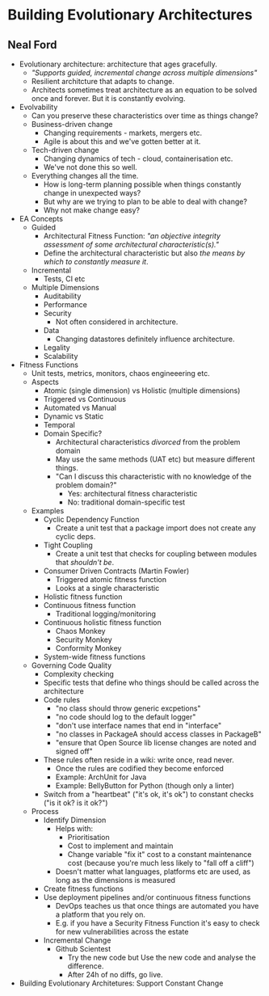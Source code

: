 # Building Evolutionary Architectures
## Neal Ford

* Evolutionary architecture: architecture that ages gracefully.
    * *"Supports guided, incremental change across multiple dimensions"*
    * Resilient architcture that adapts to change.
    * Architects sometimes treat architecture as an equation to be solved once and forever. But it is constantly evolving.
* Evolvability
    * Can you preserve these characteristics over time as things change?
    * Business-driven change
        * Changing requirements - markets, mergers etc.
        * Agile is about this and we've gotten better at it.
    * Tech-driven change
        * Changing dynamics of tech - cloud, containerisation etc.
        * We've not done this so well.
    * Everything changes all the time.
        * How is long-term planning possible when things constantly change in unexpected ways?
        * But why are we trying to plan to be able to deal with change?
        * Why not make change easy?
* EA Concepts
    * Guided
        * Architectural Fitness Function: *"an objective integrity assessment of some architectural characteristic(s)."*
        * Define the architectural characteristic but also *the means by which to constantly measure it*.
    * Incremental
        * Tests, CI etc
    * Multiple Dimensions
        * Auditability
        * Performance
        * Security
            * Not often considered in architecture.
        * Data
            * Changing datastores definitely influence architecture.
        * Legality
        * Scalability
* Fitness Functions
    * Unit tests, metrics, monitors, chaos engineeering etc.
    * Aspects
        * Atomic (single dimension) vs Holistic (multiple dimensions)
        * Triggered vs Continuous
        * Automated vs Manual
        * Dynamic vs Static
        * Temporal
        * Domain Specific?
            * Architectural characteristics *divorced* from the problem domain
            * May use the same methods (UAT etc) but measure different things.
            * "Can I discuss this characteristic with no knowledge of the problem domain?"
                * Yes: architectural fitness characteristic
                * No: traditional domain-specific test
    * Examples
        * Cyclic Dependency Function
            * Create a unit test that a package import does not create any cyclic deps.
        * Tight Coupling
            * Create a unit test that checks for coupling between modules that *shouldn't be*.
        * Consumer Driven Contracts (Martin Fowler)
            * Triggered atomic fitness function
            * Looks at a single characteristic
        * Holistic fitness function
        * Continuous fitness function
            * Traditional logging/monitoring
        * Continuous holistic fitness function
            * Chaos Monkey
            * Security Monkey
            * Conformity Monkey
        * System-wide fitness functions
    * Governing Code Quality
        * Complexity checking
        * Specific tests that define who things should be called across the architecture
        * Code rules
            * "no class should throw generic excpetions"
            * "no code should log to the default logger"
            * "don't use interface names that end in "interface"
            * "no classes in PackageA should access classes in PackageB"
            * "ensure that Open Source lib license changes are noted and signed off"
        * These rules often reside in a wiki: write once, read never.
            * Once the rules are codified they become enforced
            * Example: ArchUnit for Java
            * Example: BellyButton for Python (though only a linter)
        * Switch from a "heartbeat" ("it's ok, it's ok") to constant checks ("is it ok? is it ok?")
    * Process
        * Identify Dimension
            * Helps with:
                * Prioritisation
                * Cost to implement and maintain
                * Change variable "fix it" cost to a constant maintenance cost (because you're much less likely to "fall off a cliff")
            * Doesn't matter what languages, platforms etc are used, as long as the dimensions is measured
        * Create fitness functions
        * Use deployment pipelines and/or continuous fitness functions
            * DevOps teaches us that once things are automated you have a platform that you rely on.
            * E.g. if you have a Security Fitness Function it's easy to check for new vulnerabilities across the estate
        * Incremental Change
            * Github Scientest
                * Try the new code but Use the new code and analyse the difference.
                * After 24h of no diffs, go live.
* Building Evolutionary Architetures: Support Constant Change
